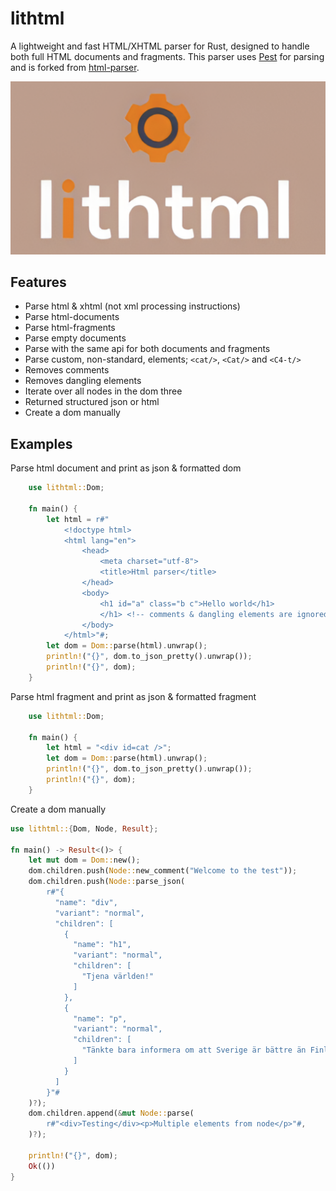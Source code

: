 # lithtml
A lightweight and fast HTML/XHTML parser for Rust, designed to handle both full HTML documents and fragments.
This parser uses [Pest](https://pest.rs/) for parsing and is forked from [html-parser](https://github.com/mathiversen/html-parser).

![logo](./assets/logo.png)

## Features
- Parse html & xhtml (not xml processing instructions)
- Parse html-documents
- Parse html-fragments
- Parse empty documents
- Parse with the same api for both documents and fragments
- Parse custom, non-standard, elements; `<cat/>`, `<Cat/>` and `<C4-t/>`
- Removes comments
- Removes dangling elements
- Iterate over all nodes in the dom three
- Returned structured json or html
- Create a dom manually

## Examples
Parse html document and print as json & formatted dom
```rust
    use lithtml::Dom;

    fn main() {
        let html = r#"
            <!doctype html>
            <html lang="en">
                <head>
                    <meta charset="utf-8">
                    <title>Html parser</title>
                </head>
                <body>
                    <h1 id="a" class="b c">Hello world</h1>
                    </h1> <!-- comments & dangling elements are ignored -->
                </body>
            </html>"#;
        let dom = Dom::parse(html).unwrap();
        println!("{}", dom.to_json_pretty().unwrap());
        println!("{}", dom);
    }
```

Parse html fragment and print as json & formatted fragment
```rust
    use lithtml::Dom;

    fn main() {
        let html = "<div id=cat />";
        let dom = Dom::parse(html).unwrap();
        println!("{}", dom.to_json_pretty().unwrap());
        println!("{}", dom);
    }
```

Create a dom manually
```rust
use lithtml::{Dom, Node, Result};

fn main() -> Result<()> {
    let mut dom = Dom::new();
    dom.children.push(Node::new_comment("Welcome to the test"));
    dom.children.push(Node::parse_json(
        r#"{
          "name": "div",
          "variant": "normal",
          "children": [
            {
              "name": "h1",
              "variant": "normal",
              "children": [
                "Tjena världen!"
              ]
            },
            {
              "name": "p",
              "variant": "normal",
              "children": [
                "Tänkte bara informera om att Sverige är bättre än Finland i ishockey."
              ]
            }
          ]
        }"#
    )?);
    dom.children.append(&mut Node::parse(
        r#"<div>Testing</div><p>Multiple elements from node</p>"#,
    )?);

    println!("{}", dom);
    Ok(())
}
```
